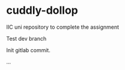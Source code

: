 # cuddly-dollop
IIC uni repository to complete the assignment

Test dev branch

Init gitlab commit.

...

